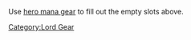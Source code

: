 Use [hero mana gear](:Category:Hero_Mana_Gear.md "wikilink") to fill out
the empty slots above.

[Category:Lord Gear](Category:Lord_Gear "wikilink")
